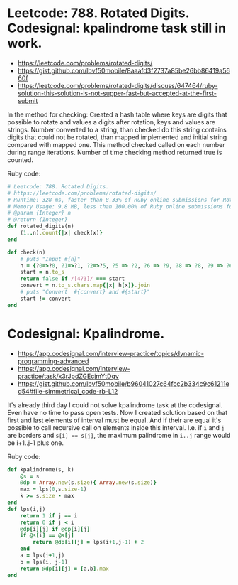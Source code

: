 # Leetcode: 788. Rotated Digits. Codesignal: kpalindrome task still in work.

- https://leetcode.com/problems/rotated-digits/
- https://gist.github.com/lbvf50mobile/8aaafd3f2737a85be26bb86419a5660f
- https://leetcode.com/problems/rotated-digits/discuss/647464/ruby-solution-this-solution-is-not-supper-fast-but-accepted-at-the-first-submit


In the method for checking: Created a hash table where keys are digits that possible to rotate and values a digits after rotation, keys and values are strings. Number converted to a string, than checked do this string contains digits that could not be rotated, than mapped implemented and initial string compared with mapped one. This method checked called on each number during range iterations. Number of time checking method returned true is counted.


Ruby code:
```Ruby
# Leetcode: 788. Rotated Digits. 
# https://leetcode.com/problems/rotated-digits/
# Runtime: 328 ms, faster than 8.33% of Ruby online submissions for Rotated Digits.
# Memory Usage: 9.8 MB, less than 100.00% of Ruby online submissions for Rotated Digits.
# @param {Integer} n
# @return {Integer}
def rotated_digits(n)
    (1..n).count{|x| check(x)}
end

def check(n)
    # puts "Input #{n}"
    h = {?0=>?0, ?1=>?1, ?2=>?5, ?5 => ?2, ?6 => ?9, ?8 => ?8, ?9 => ?6}
    start = n.to_s
    return false if /[473]/ === start
    convert = n.to_s.chars.map{|x| h[x]}.join
    # puts "Convert  #{convert} and #{start}"
    start != convert
end
```

# Codesignal: Kpalindrome.

- https://app.codesignal.com/interview-practice/topics/dynamic-programming-advanced
- https://app.codesignal.com/interview-practice/task/x3rJpdZGEcjmYtDqv
- https://gist.github.com/lbvf50mobile/b96041027c64fcc2b334c9c61211ed54#file-simmetrical_code-rb-L12

It's already third day I could not solve kpalindrome task at the codesignal. Even have no time to pass open tests. Now I created solution based on that  first and last elements of interval must be equal. And if their are equal it's possible to call recursive call on elements inside this interval. I.e. if `i` and `j` are borders and `s[i] == s[j]`, the maximum palindrome in `i..j` range would be i+1..j-1 plus one.

Ruby code:
```Ruby
def kpalindrome(s, k)
    @s = s
    @dp = Array.new(s.size){ Array.new(s.size)}
    max = lps(0,s.size-1)
    k >= s.size - max
end
def lps(i,j)
    return 1 if j == i
    return 0 if j < i
    @dp[i][j] if @dp[i][j]
    if @s[i] == @s[j]
        return @dp[i][j] = lps(i+1,j-1) + 2
    end
    a = lps(i+1,j)
    b = lps(i, j-1)
    return @dp[i][j] = [a,b].max
end
```